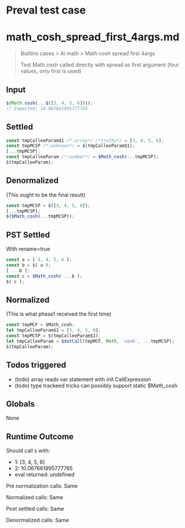 # Preval test case

# math_cosh_spread_first_4args.md

> Builtins cases > Ai math > Math cosh spread first 4args
>
> Test Math.cosh called directly with spread as first argument (four values, only first is used)

## Input

`````js filename=intro
$(Math.cosh(...$([3, 4, 5, 6])));
// Expected: 10.067661995777765
`````


## Settled


`````js filename=intro
const tmpCalleeParam$1 /*:array*/ /*truthy*/ = [3, 4, 5, 6];
const tmpMCSP /*:unknown*/ = $(tmpCalleeParam$1);
[...tmpMCSP];
const tmpCalleeParam /*:number*/ = $Math_cosh(...tmpMCSP);
$(tmpCalleeParam);
`````


## Denormalized
(This ought to be the final result)

`````js filename=intro
const tmpMCSP = $([3, 4, 5, 6]);
[...tmpMCSP];
$($Math_cosh(...tmpMCSP));
`````


## PST Settled
With rename=true

`````js filename=intro
const a = [ 3, 4, 5, 6 ];
const b = $( a );
[ ...b ];
const c = $Math_cosh( ...b );
$( c );
`````


## Normalized
(This is what phase1 received the first time)

`````js filename=intro
const tmpMCF = $Math_cosh;
let tmpCalleeParam$1 = [3, 4, 5, 6];
const tmpMCSP = $(tmpCalleeParam$1);
let tmpCalleeParam = $dotCall(tmpMCF, Math, `cosh`, ...tmpMCSP);
$(tmpCalleeParam);
`````


## Todos triggered


- (todo) array reads var statement with init CallExpression
- (todo) type trackeed tricks can possibly support static $Math_cosh


## Globals


None


## Runtime Outcome


Should call `$` with:
 - 1: [3, 4, 5, 6]
 - 2: 10.067661995777765
 - eval returned: undefined

Pre normalization calls: Same

Normalized calls: Same

Post settled calls: Same

Denormalized calls: Same
